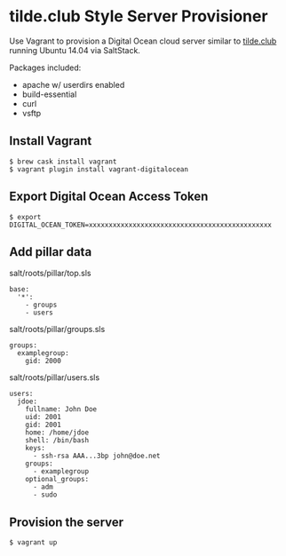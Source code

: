 # tilde.club Style Server Provisioner

Use Vagrant to provision a Digital Ocean cloud server similar to 
[tilde.club](https://github.com/tildeclub/tilde.club) running Ubuntu 14.04 via SaltStack.

Packages included:

- apache w/ userdirs enabled
- build-essential
- curl
- vsftp

## Install Vagrant

    $ brew cask install vagrant
    $ vagrant plugin install vagrant-digitalocean

## Export Digital Ocean Access Token

    $ export DIGITAL_OCEAN_TOKEN=xxxxxxxxxxxxxxxxxxxxxxxxxxxxxxxxxxxxxxxxxxxxxx

## Add pillar data

salt/roots/pillar/top.sls

    base:
      '*':
        - groups
        - users

salt/roots/pillar/groups.sls

    groups:
      examplegroup:
        gid: 2000

salt/roots/pillar/users.sls

    users:
      jdoe:
        fullname: John Doe
        uid: 2001
        gid: 2001
        home: /home/jdoe
        shell: /bin/bash
        keys:
          - ssh-rsa AAA...3bp john@doe.net
        groups:
          - examplegroup
        optional_groups:
          - adm
          - sudo

## Provision the server

    $ vagrant up
